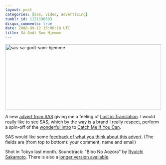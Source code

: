 ```yaml
---
layout: post
categories: [sas, video, advertising]
tumblr_id: 1121196583
disqus_comments: true
date: 2008-09-12 15:06:18 UTC
title: Så Godt Som Hjemme
---
```


<p><a href="javascript:/* Play video */;" title="Play video" onclick="this.parentNode.innerHTML='&lt;object type=&quot;application/x-shockwave-flash&quot; data=&quot;/attachments/2008/09/sasvideoplayer.swf&quot; width=&quot;500&quot; height=&quot;280&quot; id=&quot;mainflash&quot; style=&quot;visibility: visible; &quot;&gt;&lt;param name=&quot;flashvars&quot; value=&quot;width=500&amp;amp;height=280&amp;amp;file=/attachments/2008/09/sas-sa-godt-som-hjemme.flv&amp;amp;title=S&aring;%20Godt%20Som%20Hjemme%20(As%20Good%20As%20Home)&amp;amp;play=0&quot; /&gt;&lt;/object&gt;'"><img src="/attachments/2008/09/sas-sa-godt-som-hjemme.jpg" alt="sas-sa-godt-som-hjemme" title="" width="500" height="210" class="size-full wp-image-744" /></a></p>

A new <a href="http://www.sas.dk/en/Sa-godt-som-hjemme/">advert from SAS</a> giving me a feeling of <a href="http://www.imdb.com/title/tt0335266/">Lost in Translation</a>. I would really like to see SAS, which by the way is a brand I really respect, perform a spin-off of the <a href="http://www.youtube.com/watch?v=1mkM-XCE3v4&fmt=18">wonderful intro</a> to <a href="http://www.imdb.com/title/tt0264464/">Catch Me If You Can</a>.

SAS would like some <a href="http://www.sas.dk/en/Sa-godt-som-hjemme/Feedback/">feedback of what you think about this advert</a>. (The fields are (from top to bottom): your comment, name and email)

Shot in Tokyo last month.
Soundtrack: "Bibo No Aozora" by <a href="spotify:artist:1W0pHjXyvlZAlYIFKg4QaM">Ryuichi Sakamoto</a>.
There is also a <a href="http://www.sas.dk/da/Sa-godt-som-hjemme/extended-version">longer version available</a>.
